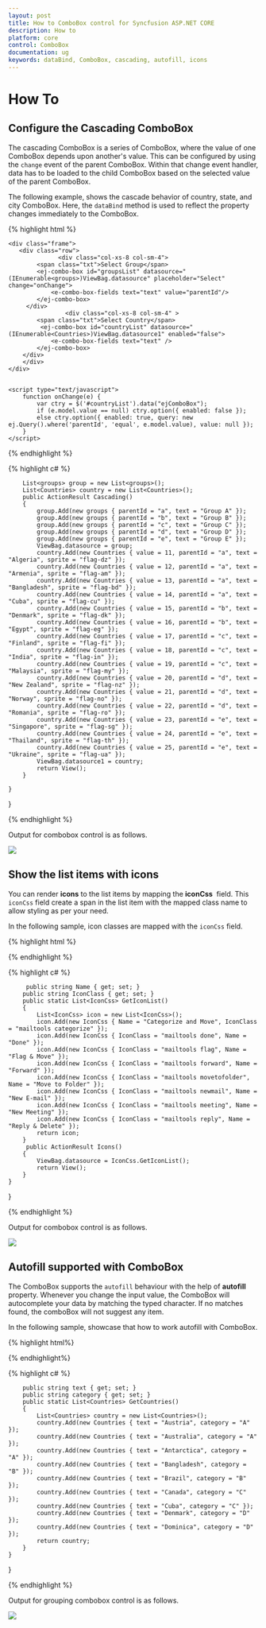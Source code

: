 ```yaml
---
layout: post
title: How to ComboBox control for Syncfusion ASP.NET CORE
description: How to
platform: core
control: ComboBox
documentation: ug
keywords: dataBind, ComboBox, cascading, autofill, icons
---
```


# How To

## Configure the Cascading ComboBox

The cascading ComboBox is a series of ComboBox, where the value of one ComboBox depends
upon  another's value. This can be configured by using the `change` event of the parent ComboBox.
Within that change event handler, data has to be loaded to the child ComboBox based on the selected
value of the parent ComboBox.

The following example, shows the cascade behavior of country, state, and city
ComboBox. Here, the `dataBind` method is used to reflect the property changes immediately
to the ComboBox.



{% highlight html %}

    <div class="frame">
       <div class="row">
                  <div class="col-xs-8 col-sm-4">
            <span class="txt">Select Group</span>
            <ej-combo-box id="groupsList" datasource="(IEnumerable<groups>)ViewBag.datasource" placeholder="Select" change="onChange">
                <e-combo-box-fields text="text" value="parentId"/>
            </ej-combo-box>
         </div>
                    <div class="col-xs-8 col-sm-4" >
            <span class="txt">Select Country</span>
             <ej-combo-box id="countryList" datasource="(IEnumerable<Countries>)ViewBag.datasource1" enabled="false">
                <e-combo-box-fields text="text" />
            </ej-combo-box>
        </div>
        </div>
    </div>


    <script type="text/javascript">
        function onChange(e) {
            var ctry = $('#countryList').data("ejComboBox");
            if (e.model.value == null) ctry.option({ enabled: false });
            else ctry.option({ enabled: true, query: new ej.Query().where('parentId', 'equal', e.model.value), value: null });
        }
    </script>

{% endhighlight %}

{% highlight c# %}

        
        List<groups> group = new List<groups>();
        List<Countries> country = new List<Countries>();
        public ActionResult Cascading()
        {
            group.Add(new groups { parentId = "a", text = "Group A" });
            group.Add(new groups { parentId = "b", text = "Group B" });
            group.Add(new groups { parentId = "c", text = "Group C" });
            group.Add(new groups { parentId = "d", text = "Group D" });
            group.Add(new groups { parentId = "e", text = "Group E" });
            ViewBag.datasource = group;
            country.Add(new Countries { value = 11, parentId = "a", text = "Algeria", sprite = "flag-dz" });
            country.Add(new Countries { value = 12, parentId = "a", text = "Armenia", sprite = "flag-am" });
            country.Add(new Countries { value = 13, parentId = "a", text = "Bangladesh", sprite = "flag-bd" });
            country.Add(new Countries { value = 14, parentId = "a", text = "Cuba", sprite = "flag-cu" });
            country.Add(new Countries { value = 15, parentId = "b", text = "Denmark", sprite = "flag-dk" });
            country.Add(new Countries { value = 16, parentId = "b", text = "Egypt", sprite = "flag-eg" });
            country.Add(new Countries { value = 17, parentId = "c", text = "Finland", sprite = "flag-fi" });
            country.Add(new Countries { value = 18, parentId = "c", text = "India", sprite = "flag-in" });
            country.Add(new Countries { value = 19, parentId = "c", text = "Malaysia", sprite = "flag-my" });
            country.Add(new Countries { value = 20, parentId = "d", text = "New Zealand", sprite = "flag-nz" });
            country.Add(new Countries { value = 21, parentId = "d", text = "Norway", sprite = "flag-no" });
            country.Add(new Countries { value = 22, parentId = "d", text = "Romania", sprite = "flag-ro" });
            country.Add(new Countries { value = 23, parentId = "e", text = "Singapore", sprite = "flag-sg" });
            country.Add(new Countries { value = 24, parentId = "e", text = "Thailand", sprite = "flag-th" });
            country.Add(new Countries { value = 25, parentId = "e", text = "Ukraine", sprite = "flag-ua" });
            ViewBag.datasource1 = country;
            return View();
        }

    }
}

{% endhighlight %}


Output for combobox control is as follows.


![](Combobox_howto_images/howto_cascading.png)


## Show the list items with icons

You can render **icons** to the list items by mapping the
**iconCss**
&nbsp;field. This `iconCss` field create a span in the list item with the mapped class name
to allow styling as per your need.

In the following sample, icon classes are mapped with the `iconCss` field.


{% highlight html %}

   <div class="frame">
        <div class="control">
           <ej-combo-box id="selectmailtools" datasource="(IEnumerable<IconCss>)ViewBag.datasource" placeholder="Select a icon" width="100%">
                <e-combo-box-fields text="Name" icon-css="IconClass" />
            </ej-combo-box>
        </div>
    </div>
    <style>
    .mailtools {
    display: block;
    background-image: url('../../Images/dropdownlist/iconsapps.png');
    height: 25px;
    width: 25px;
    background-position: center center;
    background-repeat: no-repeat;
}

    .mailtools.done {
        background-position: 0 0;
    }

    .mailtools.movetofolder {
        background-position: 0 -22px;
    }

    .mailtools.categorize {
        background-position: 0 -46px;
    }

    .mailtools.flag {
        background-position: 0 -70px;
    }

    .mailtools.forward {
        background-position: 0 -94px;
    }

    .mailtools.newmail {
        background-position: 0 -116px;
    }

    .mailtools.reply {
        background-position: 0 -140px;
    }

    .mailtools.meeting {
        background-position: 0 -164px;
    }

.control {
    margin-left: 20px;
}

.ctrllabel {
    padding-bottom: 3px;
}
    </style>

{% endhighlight %}

{% highlight c# %}

        
         public string Name { get; set; }
        public string IconClass { get; set; }
        public static List<IconCss> GetIconList()
        {
            List<IconCss> icon = new List<IconCss>();
            icon.Add(new IconCss { Name = "Categorize and Move", IconClass = "mailtools categorize" });
            icon.Add(new IconCss { IconClass = "mailtools done", Name = "Done" });
            icon.Add(new IconCss { IconClass = "mailtools flag", Name = "Flag & Move" });
            icon.Add(new IconCss { IconClass = "mailtools forward", Name = "Forward" });
            icon.Add(new IconCss { IconClass = "mailtools movetofolder", Name = "Move to Folder" });
            icon.Add(new IconCss { IconClass = "mailtools newmail", Name = "New E-mail" });
            icon.Add(new IconCss { IconClass = "mailtools meeting", Name = "New Meeting" });
            icon.Add(new IconCss { IconClass = "mailtools reply", Name = "Reply & Delete" });
            return icon;
        }
         public ActionResult Icons()
        {
            ViewBag.datasource = IconCss.GetIconList();
            return View();
        }
    }
}

{% endhighlight %}



Output for combobox control is as follows.


![](Combobox_howto_images/howto_icon.png)

## Autofill supported with ComboBox

The ComboBox supports the `autofill` behaviour with the help
of **autofill** property. Whenever you change the input value,
the ComboBox will autocomplete your data by matching the typed character. If no matches
found, the comboBox will not suggest any item.

In the following sample, showcase that how to work autofill with ComboBox.


{% highlight html%}

<div class="frame">
        <div class="control">
           <ej-combo-box id="select" auto-fill="true" datasource="(IEnumerable<Countries>)ViewBag.datasource" placeholder="Select a country">
            <e-combo-box-fields text="text" />
        </ej-combo-box>
        </div>
    </div>

{% endhighlight%}

{% highlight c# %}

        public string text { get; set; }
        public string category { get; set; }
        public static List<Countries> GetCountries()
        {
            List<Countries> country = new List<Countries>();
            country.Add(new Countries { text = "Austria", category = "A" });
            country.Add(new Countries { text = "Australia", category = "A" });
            country.Add(new Countries { text = "Antarctica", category = "A" });
            country.Add(new Countries { text = "Bangladesh", category = "B" });
            country.Add(new Countries { text = "Brazil", category = "B" });
            country.Add(new Countries { text = "Canada", category = "C" });
            country.Add(new Countries { text = "Cuba", category = "C" });
            country.Add(new Countries { text = "Denmark", category = "D" });
            country.Add(new Countries { text = "Dominica", category = "D" });
            return country;
        }
    }
}

{% endhighlight %}


Output for grouping combobox control is as follows.


![](Combobox_howto_images/autofill.png)

